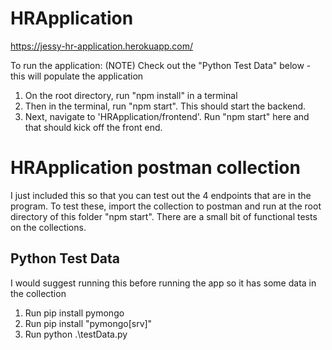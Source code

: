 # HRApplication

https://jessy-hr-application.herokuapp.com/

To run the application:
(NOTE) Check out the "Python Test Data" below - this will populate the application

1. On the root directory, run "npm install" in a terminal
2. Then in the terminal, run "npm start". This should start the backend.
3. Next, navigate to 'HRApplication/frontend'. Run "npm start" here and that should kick off the front end. 


# HRApplication postman collection
I just included this so that you can test out the 4 endpoints that are in the program. To test these, import the collection to postman and run at the root directory of this folder "npm start". There are a small bit of functional tests on the collections.

## Python Test Data
I would suggest running this before running the app so it has some data in the collection
1. Run pip install pymongo
2. Run pip install "pymongo[srv]"
3. Run python .\testData.py

